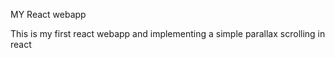 MY React webapp

This is my first react webapp and implementing a simple parallax scrolling in react
